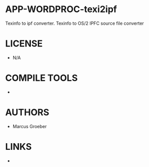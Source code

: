 APP-WORDPROC-texi2ipf
=====================

Texinfo to ipf converter. Texinfo to OS/2 IPFC source file converter


LICENSE
===============
* N/A

COMPILE TOOLS
===============
* 

AUTHORS
===============
* Marcus Groeber

LINKS
===============
* 
